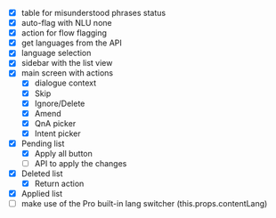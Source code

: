 - [x] table for misunderstood phrases status
- [x] auto-flag with NLU none
- [x] action for flow flagging
- [x] get languages from the API
- [x] language selection
- [x] sidebar with the list view
- [x] main screen with actions
  - [x] dialogue context
  - [x] Skip
  - [x] Ignore/Delete
  - [x] Amend
  - [x] QnA picker
  - [x] Intent picker
- [x] Pending list
  - [x] Apply all button
  - [ ] API to apply the changes
- [x] Deleted list
  - [x] Return action
- [x] Applied list
- [ ] make use of the Pro built-in lang switcher (this.props.contentLang)
